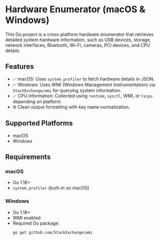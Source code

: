 # Hardware Enumerator (macOS & Windows)

This Go project is a cross-platform hardware enumerator that retrieves detailed system hardware information, such as USB devices, storage, network interfaces, Bluetooth, Wi-Fi, cameras, PCI devices, and CPU details.

## Features

- ✅ macOS: Uses `system_profiler` to fetch hardware details in JSON.
- ✅ Windows: Uses WMI (Windows Management Instrumentation) via `StackExchange/wmi` for querying system information.
- ✅ CPU information: Collected using `runtime`, `sysctl`, WMI, or `lscpu` depending on platform.
- 🌐 Clean output formatting with key name normalization.

## Supported Platforms

- macOS
- Windows

## Requirements

### macOS

- Go 1.18+
- `system_profiler` (built-in on macOS)

### Windows

- Go 1.18+
- WMI enabled
- Required Go package:
  ```bash
  go get github.com/StackExchange/wmi
